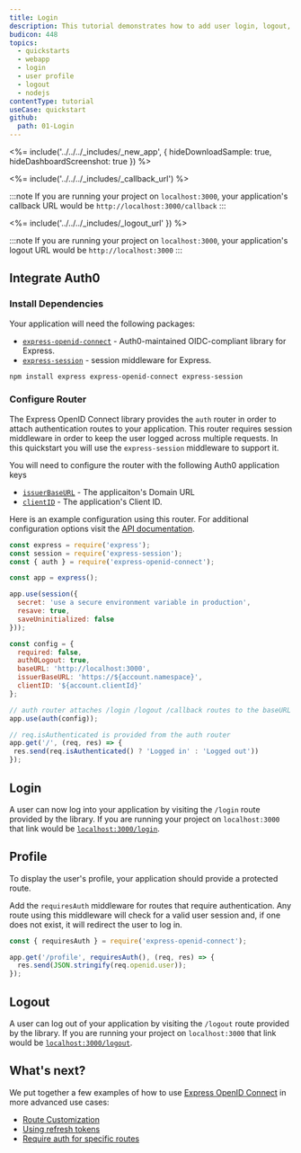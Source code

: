 ```yaml
---
title: Login
description: This tutorial demonstrates how to add user login, logout, and profile to a Node.js Express application.
budicon: 448
topics:
  - quickstarts
  - webapp
  - login
  - user profile
  - logout
  - nodejs
contentType: tutorial
useCase: quickstart
github:
  path: 01-Login
---
```


<%= include('../../../_includes/_new_app', { hideDownloadSample: true, hideDashboardScreenshot: true }) %>

<%= include('../../../_includes/_callback_url') %>

:::note
If you are running your project on `localhost:3000`, your application's callback URL would be `http://localhost:3000/callback`
:::

<%= include('../../../_includes/_logout_url' }) %>

:::note
If you are running your project on `localhost:3000`, your application's logout URL would be `http://localhost:3000`
:::

## Integrate Auth0
### Install Dependencies
Your application will need the following packages:

- [`express-openid-connect`](https://github.com/auth0/express-openid-connect) - Auth0-maintained OIDC-compliant library for Express.
- [`express-session`](https://github.com/auth0/express-session) - session middleware for Express.

```sh
npm install express express-openid-connect express-session
```

### Configure Router
The Express OpenID Connect library provides the `auth` router in order to attach authentication routes to your application.  This router requires session middleware in order to keep the user logged across multiple requests.  In this quickstart you will use the `express-session` middleware to support it.

You will need to configure the router with the following Auth0 application keys
- [`issuerBaseURL`](${manage_url}/#/applications/${account.clientId}/settings)  - The applicaiton's Domain URL
- [`clientID`](${manage_url}/#/applications/${account.clientId}/settings) - The application's Client ID.

Here is an example configuration using this router. For additional configuration options visit the [API documentation](https://github.com/auth0/express-openid-connect/blob/master/API.md).

```js
const express = require('express');
const session = require('express-session');
const { auth } = require('express-openid-connect');

const app = express();

app.use(session({
  secret: 'use a secure environment variable in production',
  resave: true,
  saveUninitialized: false
}));

const config = {
  required: false,
  auth0Logout: true,
  baseURL: 'http://localhost:3000',
  issuerBaseURL: 'https://${account.namespace}',
  clientID: '${account.clientId}'
};

// auth router attaches /login /logout /callback routes to the baseURL
app.use(auth(config));

// req.isAuthenticated is provided from the auth router
app.get('/', (req, res) => {
 res.send(req.isAuthenticated() ? 'Logged in' : 'Logged out'))
});
```

## Login
A user can now log into your application by visiting the `/login` route provided by the library. If you are running your project on `localhost:3000` that link would be [`localhost:3000/login`](http://localhost:3000/login).

## Profile
To display the user's profile, your application should provide a protected route.

Add the `requiresAuth` middleware for routes that require authentication.  Any route using this middleware will check for a valid user session and, if one does not exist, it will redirect the user to log in.

```js
const { requiresAuth } = require('express-openid-connect');

app.get('/profile', requiresAuth(), (req, res) => {
  res.send(JSON.stringify(req.openid.user));
});
```

## Logout
A user can log out of your application by visiting the `/logout` route provided by the library. If you are running your project on `localhost:3000` that link would be [`localhost:3000/logout`](http://localhost:3000/logout).

## What's next?
We put together a few examples of how to use [Express OpenID Connect](https://github.com/auth0/express-openid-connect) in more advanced use cases:
* [Route Customization](https://github.com/auth0/express-openid-connect/blob/master/EXAMPLES.md#2-route-customization)
* [Using refresh tokens](https://github.com/auth0/express-openid-connect/blob/master/EXAMPLES.md#4-using-refresh-tokens)
* [Require auth for specific routes](https://github.com/auth0/express-openid-connect/blob/master/EXAMPLES.md#3-require-auth-for-specific-routes)
